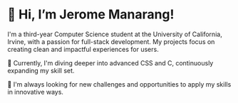 # 👋 Hi, I’m Jerome Manarang!

I'm a third-year Computer Science student at the University of California, Irvine, with a passion for full-stack development. My projects focus on creating clean and impactful experiences for users.

🌱 Currently, I'm diving deeper into advanced CSS and C, continuously expanding my skill set.

🚀 I'm always looking for new challenges and opportunities to apply my skills in innovative ways.

